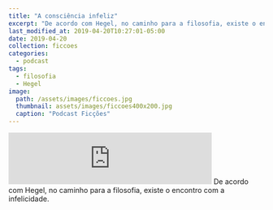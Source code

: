 ```yaml
---
title: "A consciência infeliz"
excerpt: "De acordo com Hegel, no caminho para a filosofia, existe o encontro com a infelicidade."
last_modified_at: 2019-04-20T10:27:01-05:00
date: 2019-04-20
collection: ficcoes
categories:
  - podcast
tags: 
  - filosofia
  - Hegel
image: 
  path: /assets/images/ficcoes.jpg
  thumbnail: assets/images/ficcoes400x200.jpg
  caption: "Podcast Ficções"  
---
```


<iframe src="https://anchor.fm/podcastficcoes/embed/episodes/A-conscincia-infeliz-e3pt2e" height="102px" width="400px" frameborder="0" scrolling="no"></iframe>
De acordo com Hegel, no caminho para a filosofia, existe o encontro com a infelicidade.
